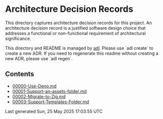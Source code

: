 # Architecture Decision Records
    
This directory captures architecture decision records for this project.
An architecture decision record is a justified software design choice 
that addresses a functional or non-functional requirement of architectural significance.

This directory and README is managed by [adl](https://github.com/vseipelt/adl). Please use \`adl create\` to create a new ADR.
If you need to regenerate this readme without creating a new ADR, please use \`adl regen\`.

## Contents 

 - [00000-Use-Deno.md](./00000-Use-Deno.md)
 - [00001-Support-an-assets-folder.md](./00001-Support-an-assets-folder.md)
 - [00002-Migrate-to-Zig.md](./00002-Migrate-to-Zig.md)
 - [00003-Support-Templates-Folder.md](./00003-Support-Templates-Folder.md)

Last generated Sun, 25 May 2025 17:03:55 UTC
